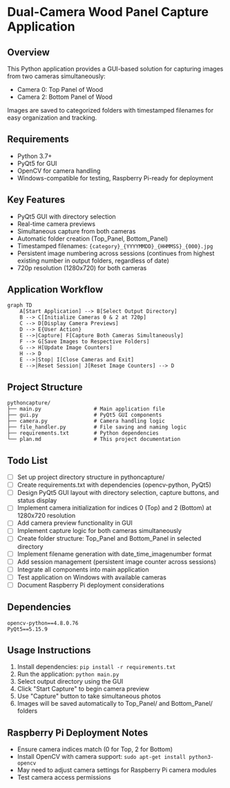 # Dual-Camera Wood Panel Capture Application

## Overview
This Python application provides a GUI-based solution for capturing images from two cameras simultaneously:
- Camera 0: Top Panel of Wood
- Camera 2: Bottom Panel of Wood

Images are saved to categorized folders with timestamped filenames for easy organization and tracking.

## Requirements
- Python 3.7+
- PyQt5 for GUI
- OpenCV for camera handling
- Windows-compatible for testing, Raspberry Pi-ready for deployment

## Key Features
- PyQt5 GUI with directory selection
- Real-time camera previews
- Simultaneous capture from both cameras
- Automatic folder creation (Top_Panel, Bottom_Panel)
- Timestamped filenames: `{category}_{YYYYMMDD}_{HHMMSS}_{000}.jpg`
- Persistent image numbering across sessions (continues from highest existing number in output folders, regardless of date)
- 720p resolution (1280x720) for both cameras

## Application Workflow
```mermaid
graph TD
    A[Start Application] --> B[Select Output Directory]
    B --> C[Initialize Cameras 0 & 2 at 720p]
    C --> D[Display Camera Previews]
    D --> E{User Action}
    E -->|Capture| F[Capture Both Cameras Simultaneously]
    F --> G[Save Images to Respective Folders]
    G --> H[Update Image Counters]
    H --> D
    E -->|Stop| I[Close Cameras and Exit]
    E -->|Reset Session| J[Reset Image Counters] --> D
```

## Project Structure
```
pythoncapture/
├── main.py                 # Main application file
├── gui.py                  # PyQt5 GUI components
├── camera.py               # Camera handling logic
├── file_handler.py         # File saving and naming logic
├── requirements.txt        # Python dependencies
└── plan.md                 # This project documentation
```

## Todo List
- [ ] Set up project directory structure in pythoncapture/
- [ ] Create requirements.txt with dependencies (opencv-python, PyQt5)
- [ ] Design PyQt5 GUI layout with directory selection, capture buttons, and status display
- [ ] Implement camera initialization for indices 0 (Top) and 2 (Bottom) at 1280x720 resolution
- [ ] Add camera preview functionality in GUI
- [ ] Implement capture logic for both cameras simultaneously
- [ ] Create folder structure: Top_Panel and Bottom_Panel in selected directory
- [ ] Implement filename generation with date_time_imagenumber format
- [ ] Add session management (persistent image counter across sessions)
- [ ] Integrate all components into main application
- [ ] Test application on Windows with available cameras
- [ ] Document Raspberry Pi deployment considerations

## Dependencies
```
opencv-python==4.8.0.76
PyQt5==5.15.9
```

## Usage Instructions
1. Install dependencies: `pip install -r requirements.txt`
2. Run the application: `python main.py`
3. Select output directory using the GUI
4. Click "Start Capture" to begin camera preview
5. Use "Capture" button to take simultaneous photos
6. Images will be saved automatically to Top_Panel/ and Bottom_Panel/ folders

## Raspberry Pi Deployment Notes
- Ensure camera indices match (0 for Top, 2 for Bottom)
- Install OpenCV with camera support: `sudo apt-get install python3-opencv`
- May need to adjust camera settings for Raspberry Pi camera modules
- Test camera access permissions